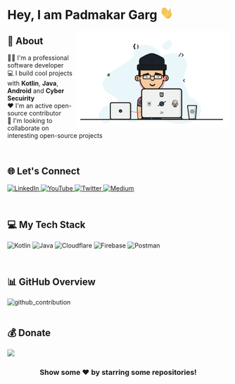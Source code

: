 # Hey, I am Padmakar Garg <img src="https://github.com/hadiyarajesh/hadiyarajesh/blob/master/Assets/hi.gif" width="30px" height="30px">

<img align="right" width="350" src="https://github.com/hadiyarajesh/hadiyarajesh/blob/master/Assets/dev.gif" alt="dev_logo"/>

## 💫 About

👨‍💻 I'm a professional software developer  
💻 I build cool projects with **Kotlin**, **Java**, **Android** and **Cyber Secuirity**  
❤️ I'm an active open-source contributor  
🤝 I'm looking to collaborate on interesting open-source projects

</br>

## 🌐 Let's Connect 

<p float="left">
  <a href="https://www.linkedin.com/in/padmakargarg" title="Checkout my LinkedIn profile">
    <img src="https://upload.wikimedia.org/wikipedia/commons/0/01/LinkedIn_Logo_2023.png" width="120" alt="LinkedIn" />
  </a>
 
  <a href="https://youtube.com/@padmakargarg" title="Checkout my YouTube channel">
    <img src="https://upload.wikimedia.org/wikipedia/commons/a/a7/YouTube_icon_%282013-2017%29.png" width="120" alt="YouTube" />
  </a>
  
  <a href="https://twitter.com/padmakargarg" title="Checkout my Twitter profile">
    <img src="https://upload.wikimedia.org/wikipedia/commons/6/60/Twitter_Logo_as_of_2021.svg" width="120" alt="Twitter" />
  </a>
  
  <a href="https://medium.com/@padmakargarg" title="Checkout my Medium blog">
    <img src="https://raw.githubusercontent.com/rahuldkjain/github-profile-readme-generator/master/src/images/icons/Social/medium.svg" width="50" alt="Medium" />
  </a>
</p>

</br>

## 💻 My Tech Stack

![Kotlin](https://img.shields.io/badge/kotlin-%230095D5.svg?style=for-the-badge&logo=kotlin&logoColor=white)
![Java](https://img.shields.io/badge/java-%23ED8B00.svg?style=for-the-badge&logo=java&logoColor=white)
![Cloudflare](https://img.shields.io/badge/Cloudflare-F38020?style=for-the-badge&logo=Cloudflare&logoColor=white)
![Firebase](https://img.shields.io/badge/firebase-%23039BE5.svg?style=for-the-badge&logo=firebase)
![Postman](https://img.shields.io/badge/Postman-FF6C37?style=for-the-badge&logo=postman&logoColor=white)

</br>

## 📊 GitHub Overview

<div>
 <div>
  <img src="https://github-readme-streak-stats.herokuapp.com/?user=gargpadmakar&theme=white&hide_border=false" alt="github_contribution"/>
 </div>
 
 <div>
   <!-- <img src="https://github-readme-stats.vercel.app/api/top-langs/?username=hadiyarajesh&theme=white&hide_border=false&include_all_commits=true&count_private=true&layout=compact" alt="most_used_languages"/> -->
 </div>
</div>

</br>

## 💰 Donate

<div>  
  <a href="https://buymeacoffee.com/padmakargarg">
    <img src="https://img.shields.io/badge/Buy%20Me%20a%20Coffee-ffdd00?style=for-the-badge&logo=buy-me-a-coffee&logoColor=black"/>
  </a>
</div>

<div align="center">
  <h3>Show some ❤️ by starring some repositories!</h3>
</div>
